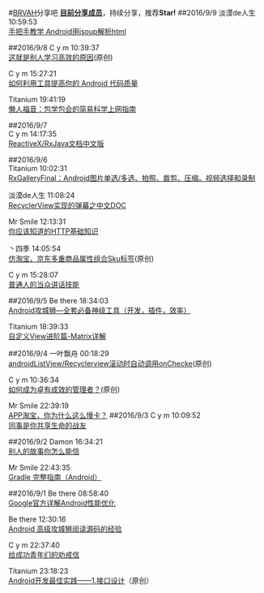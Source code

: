 #[BRVAH](https://github.com/CymChad/BaseRecyclerViewAdapterHelper)分享吧
**[目前分享成员](https://github.com/CymChad/BRVAHST/blob/master/Member.md)**，持续分享，推荐**Star!**
##2016/9/9
淡漠de人生  10:59:53  
[手把手教学 Android用jsoup解析html](http://www.jianshu.com/p/a620a2664f58)

##2016/9/8
C y m  10:39:37  
[这就是别人学习高效的原因](http://www.jianshu.com/p/f01ec37c61e2)(原创)

C y m  15:27:21  
[如何利用工具提高你的 Android 代码质量](http://www.open-open.com/lib/view/open1436497439973.html)

Titanium  19:41:19  
[懒人福音：包学包会的简易科学上网指南](https://www.loyalsoldier.me/an-easy-guideline-to-fuck-the-gfw/)

##2016/9/7  
C y m  14:17:35  
[ReactiveX/RxJava文档中文版](https://mcxiaoke.gitbooks.io/rxdocs/content/Intro.html)

##2016/9/6  
Titanium  10:02:31  
[RxGalleryFinal：Android图片单选/多选、拍照、裁剪、压缩。视频选择和录制](https://github.com/FinalTeam/RxGalleryFinal)

淡漠de人生  11:08:24  
[RecyclerView实现的弹幕之中文DOC](http://www.jianshu.com/p/6649f5239aef#)

Mr Smile  12:13:31  
[你应该知道的HTTP基础知识](http://www.jianshu.com/p/e544b7a76dac?utm_campaign=haruki&utm_content=note&utm_medium=reader_share&utm_source=qq)

丶四季  14:05:54  
[仿淘宝、京东多重商品属性组合Sku标签](http://blog.csdn.net/qq_32763839/article/details/52449037)(原创)

C y m  15:28:07  
[普通人的当众讲话技能](http://zhibimo.com/read/xiaolai/wo-ye-you-hua-yao-shuo--pu-tong-ren-de-jiang-yan-ji-neng/)

##2016/9/5
Be there  18:34:03  
[Android攻城狮—全套必备神级工具（开发，插件，效率）](http://www.jianshu.com/p/0911efbf8009?f=tt&hmsr=toutiao.io&utm_medium=toutiao.io&utm_source=toutiao.io)

Titanium  18:39:33  
[自定义View进阶篇-Matrix详解](http://www.gcssloop.com/customview/Matrix_Method/)

##2016/9/4
一叶飘舟  00:18:29  
[androidListView/Recyclerview滚动时自动调用onChecke](http://blog.csdn.net/jdsjlzx/article/details/52426868)(原创)

C y m  10:36:34  
[如何成为卓有成效的管理者？](http://www.jianshu.com/p/9240d7cbbb37)(原创)

Mr Smile  22:39:19  
[APP淘宝，你为什么这么慢卡？](http://www.jianshu.com/p/423b77c15af3)
##2016/9/3
C y m  10:09:52  
[同事是你共享生命的战友](http://mp.weixin.qq.com/s?__biz=MzAwMDgyMTA3Mg==&mid=2650056932&idx=1&sn=7fe1887d2aa0f2a0fc2a4ee91e35ab28&scene=0#wechat_redirect)

##2016/9/2
Damon   16:34:21  
[别人的故事你怎么能信](http://mp.weixin.qq.com/s?__biz=MzAwMDgyMTA3Mg==&mid=2650056918&idx=1&sn=08839ca4bb566e790cf4917b58bef7f5&scene=1&srcid=0902WhRA3m3ISgGFisay5T5L#rd)

Mr Smile  22:43:35  
[Gradle 完整指南（Android）](https://gold.xitu.io/entry/57c7a00e0a2b58006b1a1358)

##2016/9/1
Be there  08:58:40  
[Google官方详解Android性能优化](http://blog.csdn.net/chivalrousman/article/details/51553114)

Be there  12:30:16  
[Android 高级攻城狮阅读源码的经验](http://www.jianshu.com/p/be86e5678252?f=tt&hmsr=toutiao.io&utm_medium=toutiao.io&utm_source=toutiao.io)

C y m  22:37:40  
[给成功青年们的劝戒信](http://mp.weixin.qq.com/s?__biz=MjM5ODIyMTE0MA==&mid=2650968627&idx=1&sn=d719d254b9f691b92fd84f3facb56eb6&chksm=bd3836088a4fbf1e5e39f2a3e8c0c416dbbdca0d58fd62e1c60b6b1507f4511f375973e68185&scene=0#wechat_redirect)

Titanium  23:18:23  
[Android开发最佳实践——1.接口设计](http://loshine.me/2016/09/01/android-best-practice-p1-interface-design/)（原创）


